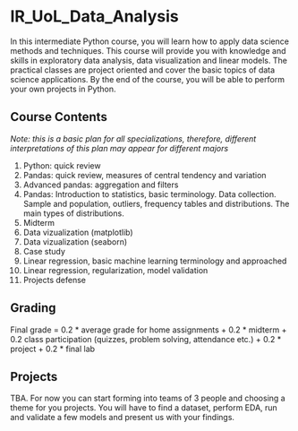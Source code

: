 # IR_UoL_Data_Analysis

In this intermediate Python course, you will learn how to apply data science methods and techniques. This course will provide you with knowledge and skills in exploratory data analysis, data visualization and linear models. The practical classes are project oriented and cover the basic topics of data science applications. By the end of the course, you will be able to perform your own projects in Python.



## Course Contents

*Note: this is a basic plan for all specializations, therefore, different interpretations of this plan may appear for different majors*

1. Python: quick review
2. Pandas: quick review, measures of central tendency and variation
3. Advanced pandas: aggregation and filters
4. Pandas: Introduction to statistics, basic terminology. Data collection. Sample and population, outliers, frequency tables and distributions. The main types of distributions.
5. Midterm
6. Data vizualization (matplotlib)
7. Data vizualization (seaborn)
8. Case study
9. Linear regression, basic machine learning terminology and approached
10. Linear regression, regularization, model validation
11. Projects defense

## Grading

Final grade = 0.2 * average grade for home assignments + 0.2 * midterm + 0.2 class participation (quizzes, problem solving, attendance etc.) + 0.2 * project + 0.2 * final lab

## Projects

TBA. For now you can start forming into teams of 3 people and choosing a theme for you projects. You will have to find a dataset, perform EDA, run and validate a few models and present us with your findings.

